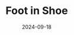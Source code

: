---
title: "Foot in Shoe"
cloudflare_id: "4eebb110-8071-4cf9-540a-b94415799a00"
date: 2024-09-18
image: "https://photos.jmkettle.com/foot_in_shoe.webp"
alt: "Foot in Ballet that is too small"
categories: []
draft: false
--- 